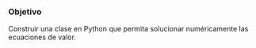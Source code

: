 ### Objetivo

Construir una clase en Python que permita solucionar numéricamente las ecuaciones de valor.